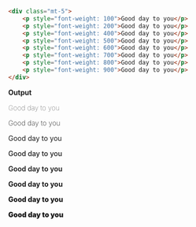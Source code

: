 ﻿
```html
<div class="mt-5">
    <p style="font-weight: 100">Good day to you</p>
    <p style="font-weight: 200">Good day to you</p>
    <p style="font-weight: 400">Good day to you</p>
    <p style="font-weight: 500">Good day to you</p>
    <p style="font-weight: 600">Good day to you</p>
    <p style="font-weight: 700">Good day to you</p>
    <p style="font-weight: 800">Good day to you</p>
    <p style="font-weight: 900">Good day to you</p>
</div>
```

**Output**

<div class="mt-5">
    <p style="font-weight: 100">Good day to you</p>
    <p style="font-weight: 200">Good day to you</p>
    <p style="font-weight: 400">Good day to you</p>
    <p style="font-weight: 500">Good day to you</p>
    <p style="font-weight: 600">Good day to you</p>
    <p style="font-weight: 700">Good day to you</p>
    <p style="font-weight: 800">Good day to you</p>
    <p style="font-weight: 900">Good day to you</p>
</div>